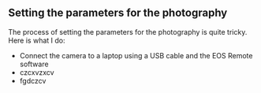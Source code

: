 
## Setting the parameters for the photography

The process of setting the parameters for the photography is quite tricky. Here is what I do:


* Connect the camera to a laptop using a USB cable and the EOS Remote software
* czcxvzxcv
* fgdczcv

